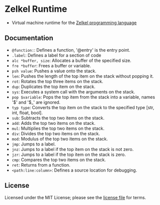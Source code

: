 # Zelkel Runtime
- Virtual machine runtime for the [Zelkel programming language](https://githjub.com/johron/zelkel)

## Documentation
- `@function:`: Defines a function, '@entry' is the entry point.
- `.label`: Defines a label for a section of code
- `alc *buffer, size`: Allocates a buffer of the specified size.
- `fre *buffer`: Frees a buffer or variable.
- `psh value`: Pushes a value onto the stack.
- `len`: Pushes the length of the top item on the stack without popping it.
- `rot`: Rotates the top three items on the stack.
- `dup`: Duplicates the top item on the stack.
- `sys`: Executes a system call with the arguments on the stack.
- `pop $variable`: Pops the top item from the stack into a variable, names '\$' and '\$_' are ignored.
- `typ type`: Converts the top item on the stack to the specified type [str, int, float, bool].
- `sub`: Subtracts the top two items on the stack.
- `add`: Adds the top two items on the stack.
- `mul`: Multiplies the top two items on the stack.
- `div`: Divides the top two items on the stack.
- `mod`: Modulus of the top two items on the stack.
- `jmp`: Jumps to a label.
- `jnz`: Jumps to a label if the top item on the stack is not zero.
- `jzr`: Jumps to a label if the top item on the stack is zero.
- `cmp`: Compares the top two items on the stack.
- `ret`: Returns from a function.
- `<path:line:column>`: Defines a source location for debugging.

## License
Licensed under the MIT License; please see the [license file](LICENSE.md) for terms.
